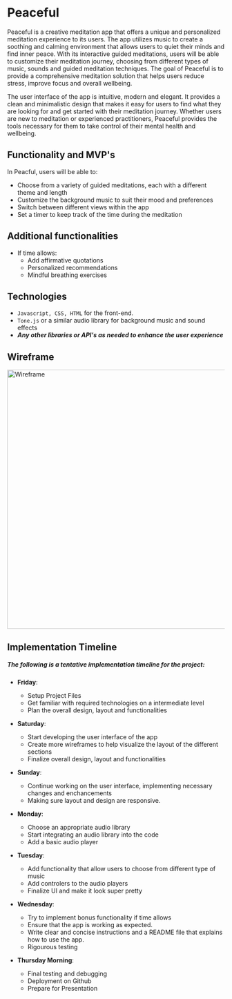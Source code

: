 # Peaceful
Peaceful is a creative meditation app that offers a unique and personalized meditation experience to its users. The app utilizes music to create a soothing and calming environment that allows users to quiet their minds and find inner peace. With its interactive guided meditations, users will be able to customize their meditation journey, choosing from different types of music, sounds and guided meditation techniques. The goal of Peaceful is to provide a comprehensive meditation solution that helps users reduce stress, improve focus and overall wellbeing.

The user interface of the app is intuitive, modern and elegant. It provides a clean and minimalistic design that makes it easy for users to find what they are looking for and get started with their meditation journey. Whether users are new to meditation or experienced practitioners, Peaceful provides the tools necessary for them to take control of their mental health and wellbeing. 


## Functionality and MVP's
In Peacful, users will be able to:
+ Choose from a variety of guided meditations, each with a different theme and length
+ Customize the background music to suit their mood and preferences
+ Switch between different views within the app
+ Set a timer to keep track of the time during the meditation

## Additional functionalities
  + If time allows:
    + Add affirmative quotations 
    + Personalized recommendations
    + Mindful breathing exercises
## Technologies
 + ``` Javascript, CSS, HTML ``` for the front-end.
  +  ``` Tone.js ``` or a similar audio library for background music and sound effects
 +  ***Any other libraries or API's as needed to enhance the user experience***
 
 ## Wireframe
 <img width="600" alt="Wireframe" src="https://user-images.githubusercontent.com/71748091/216505833-8100b8ce-7a93-4e4e-87f0-21e5c97b1cbb.png">



 
 ## Implementation Timeline
 ##### The following is a tentative implementation timeline for the project:
 + **Friday**: 
     + Setup Project Files
     + Get familiar with required technologies on a intermediate level
     + Plan the overall design, layout and functionalities
 + **Saturday**:
     + Start developing the user interface of the app
     + Create more wireframes to help visualize the layout of the different sections
     + Finalize overall design, layout and functionalities
 + **Sunday**:
     + Continue working on the user interface, implementing necessary changes and enchancements
     + Making sure layout and design are responsive.
 + **Monday**: 
      +  Choose an appropriate audio library
      +  Start integrating an audio library into the code
      +  Add a basic audio player
 + **Tuesday**:
     + Add functionality that allow users to choose from different type of music
     + Add controlers to the audio players
     + Finalize UI and make it look super pretty
 + **Wednesday**: 
     + Try to implement bonus functionality if time allows
     + Ensure that the app is working as expected.
     + Write clear and concise instructions and a README file that explains how to use the app.
     + Rigourous testing
   
 + **Thursday Morning**: 
     +  Final testing and debugging
     +  Deployment on Github
     +  Prepare for Presentation
     
